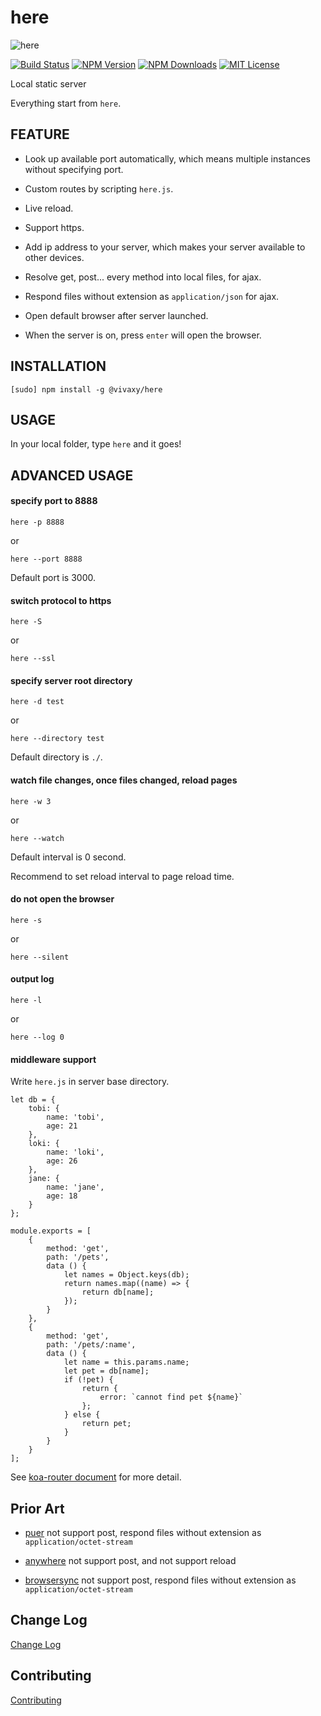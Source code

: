 # here

![here](./assets/images/here.jpg)

[![Build Status][travis-image]][travis-url]
[![NPM Version][npm-version-image]][npm-url]
[![NPM Downloads][npm-downloads-image]][npm-url]
[![MIT License][license-image]][license-url]

Local static server

Everything start from `here`.

## FEATURE

- Look up available port automatically, which means multiple instances without specifying port.

- Custom routes by scripting `here.js`.

- Live reload.

- Support https.

- Add ip address to your server, which makes your server available to other devices.

- Resolve get, post... every method into local files, for ajax.

- Respond files without extension as `application/json` for ajax.

- Open default browser after server launched.

- When the server is on, press `enter` will open the browser.

## INSTALLATION

`[sudo] npm install -g @vivaxy/here`

## USAGE

In your local folder, type `here` and it goes\!

## ADVANCED USAGE

#### specify port to 8888

`here -p 8888`

or

`here --port 8888`

Default port is 3000.

#### switch protocol to https

`here -S`

or

`here --ssl`

#### specify server root directory

`here -d test`

or

`here --directory test`

Default directory is `./`.

#### watch file changes, once files changed, reload pages

`here -w 3`

or

`here --watch`

Default interval is 0 second.

Recommend to set reload interval to page reload time.

#### do not open the browser

`here -s`

or

`here --silent`

#### output log

`here -l`

or

`here --log 0`

#### middleware support

Write `here.js` in server base directory.

```
let db = {
    tobi: {
        name: 'tobi',
        age: 21
    },
    loki: {
        name: 'loki',
        age: 26
    },
    jane: {
        name: 'jane',
        age: 18
    }
};

module.exports = [
    {
        method: 'get',
        path: '/pets',
        data () {
            let names = Object.keys(db);
            return names.map((name) => {
                return db[name];
            });
        }
    },
    {
        method: 'get',
        path: '/pets/:name',
        data () {
            let name = this.params.name;
            let pet = db[name];
            if (!pet) {
                return {
                    error: `cannot find pet ${name}`
                };
            } else {
                return pet;
            }
        }
    }
];
```

See [koa-router document](https://github.com/alexmingoia/koa-router#module_koa-router--Router+get%7Cput%7Cpost%7Cpatch%7Cdelete) for more detail.

## Prior Art

- [puer](https://www.npmjs.com/package/puer) not support post, respond files without extension as `application/octet-stream`

- [anywhere](https://www.npmjs.com/package/anywhere) not support post, and not support reload

- [browsersync](http://www.browsersync.io/) not support post, respond files without extension as `application/octet-stream`

## Change Log

[Change Log](CHANGELOG.md)

## Contributing

[Contributing](CONTRIBUTING.md)

[npm-version-image]: http://img.shields.io/npm/v/@vivaxy/here.svg?style=flat-square
[npm-url]: https://www.npmjs.com/package/@vivaxy/here
[npm-downloads-image]: http://img.shields.io/npm/dt/@vivaxy/here.svg?style=flat-square
[license-image]: http://img.shields.io/npm/l/@vivaxy/here.svg?style=flat-square
[license-url]: LICENSE
[travis-image]: https://img.shields.io/travis/vivaxy/here.svg?style=flat-square
[travis-url]: https://travis-ci.org/vivaxy/here
